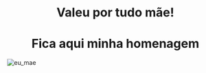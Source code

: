# <center>Valeu por tudo mãe!</center>

# <center>Fica aqui minha homenagem</center>

![eu_mae](https://github.com/rp-alevato/r-p-a.github.io/blob/master/img/eu_mae.jpg)
